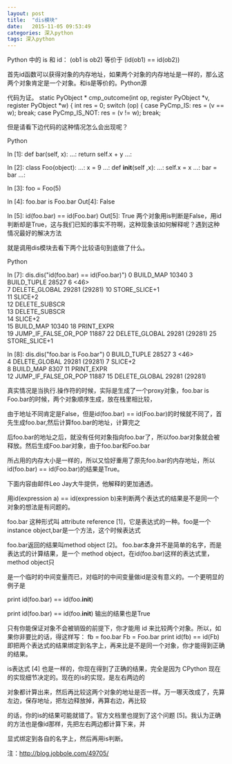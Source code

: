 ```yaml
---
layout: post
title:  "dis模块"
date:   2015-11-05 09:53:49
categories: 深入python
tags: 深入python
---
```

Python 中的 is 和 id： (ob1 is ob2) 等价于 (id(ob1) == id(ob2))

首先id函数可以获得对象的内存地址，如果两个对象的内存地址是一样的，那么这两个对象肯定是一个对象。和is是等价的。Python源

代码为证。
static PyObject *
 cmp_outcome(int op, register PyObject *v, register PyObject *w)
{
 int res = 0;
 switch (op) {
 case PyCmp_IS:
  res = (v == w);
 break;
 case PyCmp_IS_NOT:
res = (v != w);
 break;

但是请看下边代码的这种情况怎么会出现呢？

Python

In [1]: def bar(self, x):
...:     return self.x + y
...: 

In [2]: class Foo(object):
...:     x = 9
...:     def __init__(self ,x):
...:         self.x = x
...:     bar = bar
...:     

In [3]: foo = Foo(5)

In [4]: foo.bar is Foo.bar
Out[4]: False

In [5]: id(foo.bar) == id(Foo.bar)
Out[5]: True
两个对象用is判断是False，用id判断却是True，这与我们已知的事实不符啊，这种现象该如何解释呢？遇到这种情况最好的解决方法

就是调用dis模块去看下两个比较语句到底做了什么。

Python

In [7]: dis.dis("id(foo.bar) == id(Foo.bar)")
          0 BUILD_MAP       10340
          3 BUILD_TUPLE     28527
          6 <46>           
          7 DELETE_GLOBAL   29281 (29281)
         10 STORE_SLICE+1  
         11 SLICE+2        
         12 DELETE_SUBSCR  
         13 DELETE_SUBSCR  
         14 SLICE+2        
         15 BUILD_MAP       10340
         18 PRINT_EXPR     
         19 JUMP_IF_FALSE_OR_POP 11887
         22 DELETE_GLOBAL   29281 (29281)
         25 STORE_SLICE+1  

In [8]: dis.dis("foo.bar is Foo.bar")
          0 BUILD_TUPLE     28527
          3 <46>           
          4 DELETE_GLOBAL   29281 (29281)
          7 SLICE+2        
          8 BUILD_MAP        8307
         11 PRINT_EXPR     
         12 JUMP_IF_FALSE_OR_POP 11887
         15 DELETE_GLOBAL   29281 (29281)

真实情况是当执行.操作符的时候，实际是生成了一个proxy对象，foo.bar is Foo.bar的时候，两个对象顺序生成，放在栈里相比较，

由于地址不同肯定是False，但是id(foo.bar) == id(Foo.bar)的时候就不同了，首先生成foo.bar,然后计算foo.bar的地址，计算完之

后foo.bar的地址之后，就没有任何对象指向foo.bar了，所以foo.bar对象就会被释放。然后生成Foo.bar对象，由于foo.bar和Foo.bar

所占用的内存大小是一样的，所以又恰好重用了原先foo.bar的内存地址，所以id(foo.bar) == id(Foo.bar)的结果是True。

下面内容由邮件Leo Jay大牛提供，他解释的更加通透。

用id(expression a) == id(expression b)来判断两个表达式的结果是不是同一个对象的想法是有问题的。

foo.bar 这种形式叫 attribute reference [1]，它是表达式的一种。foo是一个instance object,bar是一个方法，这个时候表达式

foo.bar返回的结果叫method object [2]。
foo.bar本身并不是简单的名字，而是表达式的计算结果，是一个 method object，在id(foo.bar)这样的表达式里，method object只

是一个临时的中间变量而已，对临时的中间变量做id是没有意义的。一个更明显的例子是

print id(foo.bar) == id(foo.__init__)

print id(foo.bar) == id(foo.__init__)
输出的结果也是True

只有你能保证对象不会被销毁的前提下，你才能用 id 来比较两个对象。所以，如果你非要比的话，得这样写：
fb = foo.bar 
Fb = Foo.bar 
print id(fb) == id(Fb)
即把两个表达式的结果绑定到名字上，再来比是不是同一个对象，你才能得到正确的结果。

is表达式 [4] 也是一样的，你现在得到了正确的结果，完全是因为 CPython 现在的实现细节决定的。现在的is的实现，是左右两边的

对象都计算出来，然后再比较这两个对象的地址是否一样。万一哪天改成了，先算左边，保存地址，把左边释放掉，再算右边，再比较

的话，你的is的结果可能就错了。官方文档里也提到了这个问题 [5]。我认为正确的方法也是像id那样，先把左右两边都计算下来，并

显式绑定到各自的名字上，然后再用is判断。

注：http://blog.jobbole.com/49705/
 
